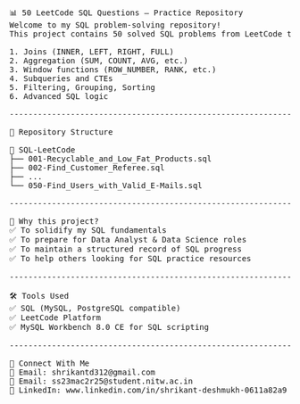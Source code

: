 <pre>📊 50 LeetCode SQL Questions – Practice Repository
Welcome to my SQL problem-solving repository!
This project contains 50 solved SQL problems from LeetCode to improve and showcase my SQL skills, including:

1. Joins (INNER, LEFT, RIGHT, FULL)
2. Aggregation (SUM, COUNT, AVG, etc.)
3. Window functions (ROW_NUMBER, RANK, etc.)
4. Subqueries and CTEs
5. Filtering, Grouping, Sorting
6. Advanced SQL logic

-----------------------------------------------------------------------------------------------------------------------

📁 Repository Structure

📂 SQL-LeetCode
├── 001-Recyclable_and_Low_Fat_Products.sql
├── 002-Find_Customer_Referee.sql
├── ...
└── 050-Find_Users_with_Valid_E-Mails.sql

-----------------------------------------------------------------------------------------------------------------------

🧠 Why this project?
✅ To solidify my SQL fundamentals
✅ To prepare for Data Analyst & Data Science roles
✅ To maintain a structured record of SQL progress
✅ To help others looking for SQL practice resources

-----------------------------------------------------------------------------------------------------------------------

🛠️ Tools Used
✅ SQL (MySQL, PostgreSQL compatible)
✅ LeetCode Platform
✅ MySQL Workbench 8.0 CE for SQL scripting

-----------------------------------------------------------------------------------------------------------------------

🔗 Connect With Me
📧 Email: shrikantd312@gmail.com
📧 Email: ss23mac2r25@student.nitw.ac.in
💼 LinkedIn: www.linkedin.com/in/shrikant-deshmukh-0611a82a9</pre>





